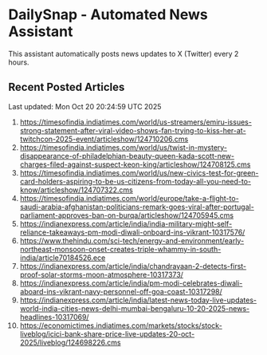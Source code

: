 # DailySnap - Automated News Assistant

This assistant automatically posts news updates to X (Twitter) every 2 hours.

## Recent Posted Articles

Last updated: Mon Oct 20 20:24:59 UTC 2025

1. https://timesofindia.indiatimes.com/world/us-streamers/emiru-issues-strong-statement-after-viral-video-shows-fan-trying-to-kiss-her-at-twitchcon-2025-event/articleshow/124710206.cms
2. https://timesofindia.indiatimes.com/world/us/twist-in-mystery-disappearance-of-philadelphian-beauty-queen-kada-scott-new-charges-filed-against-suspect-keon-king/articleshow/124708125.cms
3. https://timesofindia.indiatimes.com/world/us/new-civics-test-for-green-card-holders-aspiring-to-be-us-citizens-from-today-all-you-need-to-know/articleshow/124707322.cms
4. https://timesofindia.indiatimes.com/world/europe/take-a-flight-to-saudi-arabia-afghanistan-politicians-remark-goes-viral-after-portugal-parliament-approves-ban-on-burqa/articleshow/124705945.cms
5. https://indianexpress.com/article/india/india-military-might-self-reliance-takeaways-pm-modi-diwali-onboard-ins-vikrant-10317576/
6. https://www.thehindu.com/sci-tech/energy-and-environment/early-northeast-monsoon-onset-creates-triple-whammy-in-south-india/article70184526.ece
7. https://indianexpress.com/article/india/chandrayaan-2-detects-first-proof-solar-storms-moon-atmosphere-10317373/
8. https://indianexpress.com/article/india/pm-modi-celebrates-diwali-aboard-ins-vikrant-navy-personnel-off-goa-coast-10317298/
9. https://indianexpress.com/article/india/latest-news-today-live-updates-world-india-cities-news-delhi-mumbai-bengaluru-10-20-2025-news-headlines-10317069/
10. https://economictimes.indiatimes.com/markets/stocks/stock-liveblog/icici-bank-share-price-live-updates-20-oct-2025/liveblog/124698226.cms
